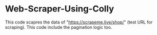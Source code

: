 # Web-Scraper-Using-Colly

This code scapres the data of "https://scrapeme.live/shop/" (test URL for scraping). This code include the pagination logic too. 
